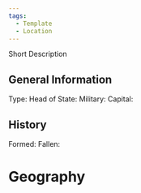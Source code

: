 ```yaml
---
tags:
  - Template
  - Location
---
```

Short Description

## General Information
Type:
Head of State:
Military:
Capital:

## History
Formed:
Fallen:

# Geography
